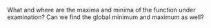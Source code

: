 
What and where are the maxima and minima of the function under examination? 
Can we find the global minimum and maximum as well?

